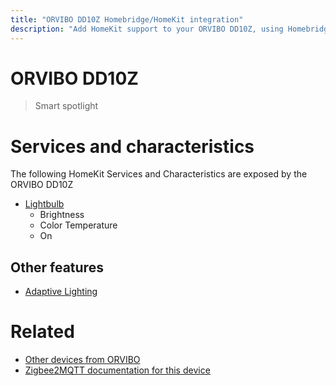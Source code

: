 ```yaml
---
title: "ORVIBO DD10Z Homebridge/HomeKit integration"
description: "Add HomeKit support to your ORVIBO DD10Z, using Homebridge, Zigbee2MQTT and homebridge-z2m."
---
```

<!---
This file has been GENERATED using src/docgen/docgen.ts
DO NOT EDIT THIS FILE MANUALLY!
-->
# ORVIBO DD10Z
> Smart spotlight


# Services and characteristics
The following HomeKit Services and Characteristics are exposed by
the ORVIBO DD10Z

* [Lightbulb](../../light.md)
  * Brightness
  * Color Temperature
  * On

## Other features
* [Adaptive Lighting](../../light.md)

# Related
* [Other devices from ORVIBO](../index.md#orvibo)
* [Zigbee2MQTT documentation for this device](https://www.zigbee2mqtt.io/devices/DD10Z.html)